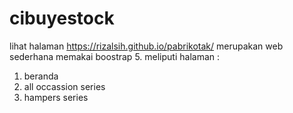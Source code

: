 # cibuyestock
lihat halaman https://rizalsih.github.io/pabrikotak/
merupakan web sederhana memakai boostrap 5. meliputi halaman :
1. beranda
2. all occassion series
3. hampers series
